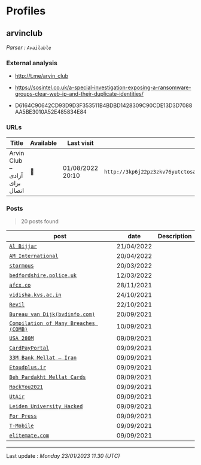 # Profiles

## **arvinclub**


_Parser : `Available`_

### External analysis
- http://t.me/arvin_club

- https://sosintel.co.uk/a-special-investigation-exposing-a-ransomware-groups-clear-web-ip-and-their-duplicate-identities/

- D6164C90642CD93D9D3F353511B4BDBD1428309C90CDE13D3D7088AA5BE3010A52E485834E84

### URLs
| Title | Available | Last visit | fqdn | Screenshot 
|---|---|---|---|---|
| Arvin Club – آزادی برای اتصال | 🔴 | 01/08/2022 20:10 | `http://3kp6j22pz3zkv76yutctosa6djpj4yib2icvdqxucdaxxedumhqicpad.onion` | ❌ | 

### Posts

> 20 posts found

| post | date | Description
|---|---|---|
| [`Al Bijjar`](https://google.com/search?q=Al+Bijjar) | 21/04/2022 |   |
| [`AM International`](https://google.com/search?q=AM+International) | 20/04/2022 |   |
| [`stormous`](https://google.com/search?q=stormous) | 20/03/2022 |   |
| [`bedfordshire.police.uk`](https://google.com/search?q=bedfordshire.police.uk) | 12/03/2022 |   |
| [`afcx.co`](https://google.com/search?q=afcx.co) | 28/11/2021 |   |
| [`vidisha.kvs.ac.in`](https://google.com/search?q=vidisha.kvs.ac.in) | 24/10/2021 |   |
| [`Revil`](https://google.com/search?q=Revil) | 22/10/2021 |   |
| [`Bureau van Dijk(bvdinfo.com)`](https://google.com/search?q=Bureau+van+Dijk%28bvdinfo.com%29) | 20/09/2021 |   |
| [`Compilation of Many Breaches (COMB)`](https://google.com/search?q=Compilation+of+Many+Breaches+%28COMB%29) | 10/09/2021 |   |
| [`USA 280M`](https://google.com/search?q=USA+280M) | 09/09/2021 |   |
| [`CardPayPortal`](https://google.com/search?q=CardPayPortal) | 09/09/2021 |   |
| [`33M Bank Mellat – Iran`](https://google.com/search?q=33M+Bank+Mellat+%E2%80%93+Iran) | 09/09/2021 |   |
| [`Etoudplus.ir`](https://google.com/search?q=Etoudplus.ir) | 09/09/2021 |   |
| [`Beh Pardakht Mellat Cards`](https://google.com/search?q=Beh+Pardakht+Mellat+Cards) | 09/09/2021 |   |
| [`RockYou2021`](https://google.com/search?q=RockYou2021) | 09/09/2021 |   |
| [`UtAir`](https://google.com/search?q=UtAir) | 09/09/2021 |   |
| [`Leiden University Hacked`](https://google.com/search?q=Leiden+University+Hacked) | 09/09/2021 |   |
| [`For Press`](https://google.com/search?q=For+Press) | 09/09/2021 |   |
| [`T-Mobile`](https://google.com/search?q=T-Mobile) | 09/09/2021 |   |
| [`elitemate.com`](https://google.com/search?q=elitemate.com) | 09/09/2021 |   |

 --- 


Last update : _Monday 23/01/2023 11.30 (UTC)_
